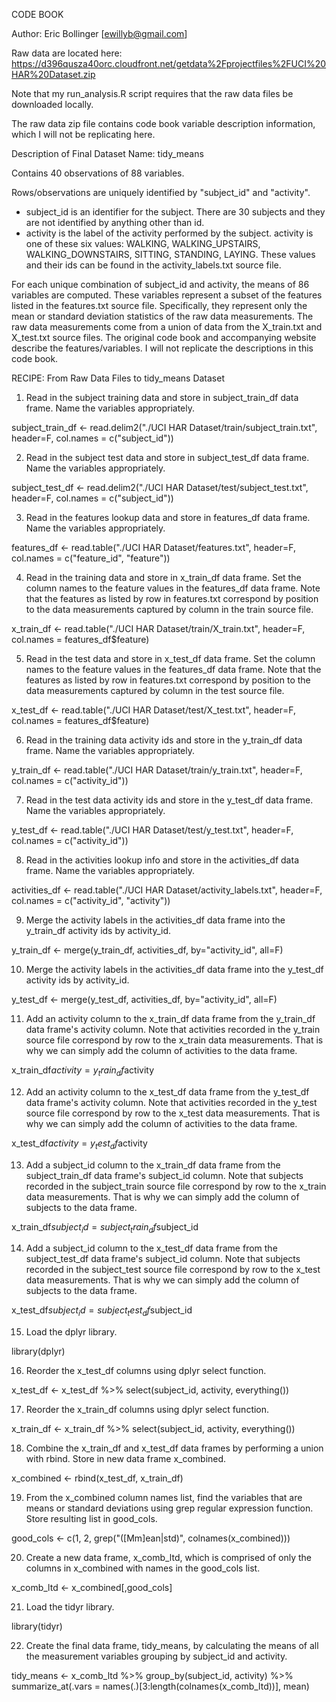 CODE BOOK

Author: Eric Bollinger [ewillyb@gmail.com]

Raw data are located here:
https://d396qusza40orc.cloudfront.net/getdata%2Fprojectfiles%2FUCI%20HAR%20Dataset.zip

Note that my run_analysis.R script requires that the raw data files be downloaded locally.

The raw data zip file contains code book variable description information, which I will not be replicating here.

Description of Final Dataset
Name: tidy_means

Contains 40 observations of 88 variables.

Rows/observations are uniquely identified by "subject_id" and "activity".
- subject_id is an identifier for the subject. There are 30 subjects and they are not identified by anything other than id.
- activity is the label of the activity performed by the subject. activity is one of these six values: WALKING, WALKING_UPSTAIRS, WALKING_DOWNSTAIRS, SITTING, STANDING, LAYING. These values and their ids can be found in the activity_labels.txt source file.

For each unique combination of subject_id and activity, the means of 86 variables are computed. These variables represent a subset of the features listed in the features.txt source file. Specifically, they represent only the mean or standard deviation statistics of the raw data measurements. The raw data measurements come from a union of data from the X_train.txt and X_test.txt source files. The original code book and accompanying website describe the features/variables. I will not replicate the descriptions in this code book.


RECIPE: From Raw Data Files to tidy_means Dataset

1. Read in the subject training data and store in subject_train_df data frame. Name the variables appropriately.

subject_train_df <- read.delim2("./UCI HAR Dataset/train/subject_train.txt", header=F, col.names = c("subject_id"))

2. Read in the subject test data and store in subject_test_df data frame. Name the variables appropriately.

subject_test_df <- read.delim2("./UCI HAR Dataset/test/subject_test.txt", header=F, col.names = c("subject_id"))

3. Read in the features lookup data and store in features_df data frame. Name the variables appropriately. 

features_df <- read.table("./UCI HAR Dataset/features.txt", header=F, col.names = c("feature_id", "feature"))

4. Read in the training data and store in x_train_df data frame. Set the column names to the feature values in the features_df data frame. Note that the features as listed by row in features.txt correspond by position to the data measurements captured by column in the train source file.

x_train_df <- read.table("./UCI HAR Dataset/train/X_train.txt", header=F, col.names = features_df$feature)

5. Read in the test data and store in x_test_df data frame. Set the column names to the feature values in the features_df data frame. Note that the features as listed by row in features.txt correspond by position to the data measurements captured by column in the test source file.

x_test_df <- read.table("./UCI HAR Dataset/test/X_test.txt", header=F, col.names = features_df$feature)

6. Read in the training data activity ids and store in the y_train_df data frame. Name the variables appropriately.

y_train_df <- read.table("./UCI HAR Dataset/train/y_train.txt", header=F, col.names = c("activity_id"))

7. Read in the test data activity ids and store in the y_test_df data frame. Name the variables appropriately.

y_test_df <- read.table("./UCI HAR Dataset/test/y_test.txt", header=F, col.names = c("activity_id"))

8. Read in the activities lookup info and store in the activities_df data frame. Name the variables appropriately.

activities_df <- read.table("./UCI HAR Dataset/activity_labels.txt", header=F, col.names = c("activity_id", "activity"))

9. Merge the activity labels in the activities_df data frame into the y_train_df activity ids by activity_id.

y_train_df <- merge(y_train_df, activities_df, by="activity_id", all=F)

10. Merge the activity labels in the activities_df data frame into the y_test_df activity ids by activity_id.

y_test_df <- merge(y_test_df, activities_df, by="activity_id", all=F)

11. Add an activity column to the x_train_df data frame from the y_train_df data frame's activity column. Note that activities recorded in the y_train source file correspond by row to the x_train data measurements. That is why we can simply add the column of activities to the data frame.

x_train_df$activity = y_train_df$activity

12. Add an activity column to the x_test_df data frame from the y_test_df data frame's activity column. Note that activities recorded in the y_test source file correspond by row to the x_test data measurements. That is why we can simply add the column of activities to the data frame.

x_test_df$activity = y_test_df$activity

13. Add a subject_id column to the x_train_df data frame from the subject_train_df data frame's subject_id column. Note that subjects recorded in the subject_train source file correspond by row to the x_train data measurements. That is why we can simply add the column of subjects to the data frame.

x_train_df$subject_id = subject_train_df$subject_id

14. Add a subject_id column to the x_test_df data frame from the subject_test_df data frame's subject_id column. Note that subjects recorded in the subject_test source file correspond by row to the x_test data measurements. That is why we can simply add the column of subjects to the data frame.

x_test_df$subject_id = subject_test_df$subject_id

15. Load the dplyr library.

library(dplyr)

16. Reorder the x_test_df columns using dplyr select function.

x_test_df <- x_test_df %>% select(subject_id, activity, everything())

17. Reorder the x_train_df columns using dplyr select function.

x_train_df <- x_train_df %>% select(subject_id, activity, everything())

18. Combine the x_train_df and x_test_df data frames by performing a union with rbind. Store in new data frame x_combined.

x_combined <- rbind(x_test_df, x_train_df)

19. From the x_combined column names list, find the variables that are means or standard deviations using grep regular expression function. Store resulting list in good_cols.

good_cols <- c(1, 2, grep("([Mm]ean|std)", colnames(x_combined)))

20. Create a new data frame, x_comb_ltd, which is comprised of only the columns in x_combined with names in the good_cols list.

x_comb_ltd <- x_combined[,good_cols]

21. Load the tidyr library.

library(tidyr)

22. Create the final data frame, tidy_means, by calculating the means of all the measurement variables grouping by subject_id and activity.

tidy_means <- x_comb_ltd %>% group_by(subject_id, activity) %>% summarize_at(.vars = names(.)[3:length(colnames(x_comb_ltd))], mean)
